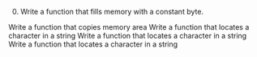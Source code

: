 0. Write a function that fills memory with a constant byte.

Write a function that copies memory area
Write a function that locates a character in a string
Write a function that locates a character in a string
Write a function that locates a character in a string
